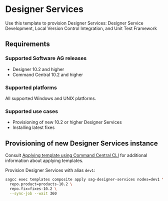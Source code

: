 # Designer Services

Use this template to provision Designer Services:  Designer Service Development, Local Version Control
Integration, and Unit Test Framework

## Requirements

### Supported Software AG releases

* Designer 10.2 and higher
* Command Central 10.2 and higher

### Supported platforms

All supported Windows and UNIX platforms.

### Supported use cases

* Provisioning of new 10.2 or higher Designer Services
* Installing latest fixes

## Provisioning of new Designer Services instance

Consult [Applying template using Command Central CLI](https://github.com/SoftwareAG/sagdevops-templates/wiki/Using-default-templates#applying-template-using-command-central-cli) for additional information about applying templates.

Provision Designer Services with alias `dev1`:

```bash
sagcc exec templates composite apply sag-designer-services nodes=dev1 \
  repo.product=products-10.2 \
  repo.fix=fixes-10.2 \
  --sync-job --wait 360
```

